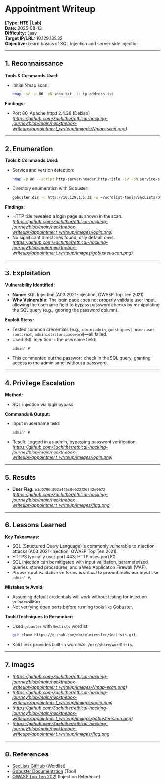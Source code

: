 # Appointment Writeup
**[Type: HTB | Lab]**  
**Date:** 2025-08-13  
**Difficulty:** Easy  
**Target IP/URL:** 10.129.135.32  
**Objective:** Learn basics of SQL injection and server-side injection  

---

## 1. Reconnaissance
**Tools & Commands Used:**
- Initial Nmap scan:
  ```bash
  nmap -sV -p 80 -oN scan.txt -iL ip-address.txt
  ```

**Findings:**
- Port 80: Apache httpd 2.4.38 (Debian)  
  *(https://github.com/Sachither/ethical-hacking-journey/blob/main/hackthebox-writeups/appointment_writeup/images/Nmap-scan.png)*

---

## 2. Enumeration
**Tools & Commands Used:**
- Service and version detection:
  ```bash
  nmap -p 80 --script http-server-header,http-title -sV -oN service-scan.txt -iL ip-address.txt
  ```
- Directory enumeration with Gobuster:
  ```bash
  gobuster dir -u http://10.129.135.32 -w ~/wordlist-tools/SecLists/Discovery/Web-Content/DirBuster-2007_directory-list-2.3-small.txt
  ```

**Findings:**
- HTTP title revealed a login page as shown in the scan.
  *(https://github.com/Sachither/ethical-hacking-journey/blob/main/hackthebox-writeups/appointment_writeup/images/login.png)* 
- No significant directories found, only default ones.  
  *(https://github.com/Sachither/ethical-hacking-journey/blob/main/hackthebox-writeups/appointment_writeup/images/gobuster-scan.png)*

---

## 3. Exploitation
**Vulnerability Identified:**
- **Name:** SQL Injection (A03:2021-Injection, OWASP Top Ten 2021)  
- **Why Vulnerable:** The login page does not properly validate user input, allowing the username field to bypass password checks by manipulating the SQL query (e.g., ignoring the password column).

**Exploit Steps:**
- Tested common credentials (e.g., `admin:admin`, `guest:guest`, `user:user`, `root:root`, `administrator:password`)—all failed.
- Used SQL injection in the username field:
  ```
  admin' #
  ```
- This commented out the password check in the SQL query, granting access to the admin panel without a password.  

---

## 4. Privilege Escalation
**Method:**
- SQL injection via login bypass.

**Commands & Output:**
- Input in username field:
  ```
  admin' #
  ```
- Result: Logged in as admin, bypassing password verification.
  *(https://github.com/Sachither/ethical-hacking-journey/blob/main/hackthebox-writeups/appointment_writeup/images/login.png)*
---

## 5. Results
- **User Flag:** `e3d0796d002a446c0e622226f42e9672`  
  *(https://github.com/Sachither/ethical-hacking-journey/blob/main/hackthebox-writeups/appointment_writeup/images/flag.png)*

---

## 6. Lessons Learned
**Key Takeaways:**
- SQL (Structured Query Language) is commonly vulnerable to injection attacks (A03:2021-Injection, OWASP Top Ten 2021).
- HTTPS typically uses port 443; HTTP uses port 80.
- SQL injection can be mitigated with input validation, parameterized queries, stored procedures, and a Web Application Firewall (WAF).
- Proper input validation on forms is critical to prevent malicious input like `admin' #`.

**Mistakes to Avoid:**
- Assuming default credentials will work without testing for injection vulnerabilities.
- Not verifying open ports before running tools like Gobuster.

**Tools/Techniques to Remember:**
- Used `gobuster` with `SecLists` wordlist:
  ```bash
  git clone https://github.com/danielmiessler/SecLists.git
  ```
- Kali Linux provides built-in wordlists: `/usr/share/wordlists`.

---

## 7. Images
- *(https://github.com/Sachither/ethical-hacking-journey/blob/main/hackthebox-writeups/appointment_writeup/images/Nmap-scan.png)*
- *(https://github.com/Sachither/ethical-hacking-journey/blob/main/hackthebox-writeups/appointment_writeup/images/login.png)*
- *(https://github.com/Sachither/ethical-hacking-journey/blob/main/hackthebox-writeups/appointment_writeup/images/gobuster-scan.png)*
- *(https://github.com/Sachither/ethical-hacking-journey/blob/main/hackthebox-writeups/appointment_writeup/images/flag.png)*

---

## 8. References
- [SecLists GitHub](https://github.com/danielmiessler/SecLists) (Wordlist)
- [Gobuster Documentation](https://www.kali.org/tools/gobuster) (Tool)
- [OWASP Top Ten 2021](https://owasp.org/Top10) (Injection Reference)
